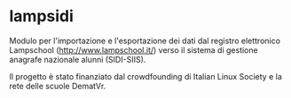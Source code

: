 # lampsidi
Modulo per l'importazione e l'esportazione dei dati dal registro elettronico Lampschool (http://www.lampschool.it/) verso il sistema di gestione anagrafe nazionale alunni (SIDI-SIIS).

Il progetto è stato finanziato dal crowdfounding di Italian Linux Society e la rete delle scuole DematVr.
